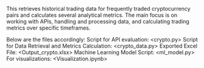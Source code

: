 This retrieves historical trading data for frequently traded cryptocurrency pairs and 
calculates several analytical metrics. The main focus is on working with APIs, handling and processing data, 
and calculating trading metrics over specific timeframes. 

Below are the files accordingly:
Script for API evaluation: <crypto.py>
Script for Data Retrieval and Metrics Calculation: <crypto_data.py>
Exported Excel File: <Output_crypto.xlsx>
Machine Learning Model Script: <ml_model.py>
For visualizations: <Visualization.ipynb>
